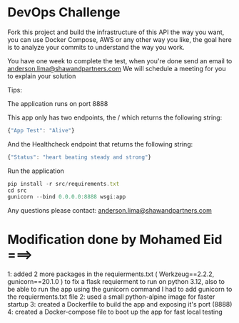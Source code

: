 # DevOps Challenge

Fork this project and build the infrastructure of this API the way you want, you can use Docker Compose, AWS or any other way you like, the goal here is to analyze your commits to understand the way you work.

You have one week to complete the test, when you're done send an email to [anderson.lima@shawandpartners.com](mailto:anderson.lima@shawandpartners.com)
We will schedule a meeting for you to explain your solution

Tips:

The application runs on port 8888

This app only has two endpoints, the / which returns the following string:

```jsx
{"App Test": "Alive"}
```

And the Healthcheck endpoint that returns the following string:

```jsx
{"Status": "heart beating steady and strong"}
```

Run the application
```jsx
pip install -r src/requirements.txt
cd src
gunicorn --bind 0.0.0.0:8888 wsgi:app
```



Any questions please contact: [anderson.lima@shawandpartners.com](mailto:anderson.lima@shawandpartners.com)


# Modification done by Mohamed Eid ===>

1: added 2 more packages in the requierments.txt ( Werkzeug==2.2.2, gunicorn==20.1.0 ) to fix a flask requierment to run on python 3.12,
    also to be able to run the app using the gunicorn command I had to add gunicorn to the requierments.txt file
2: used a small python-alpine image for faster startup
3: created a Dockerfile to build the app and exposing it's port (8888)
4: created a Docker-compose file to boot up the app for fast local testing